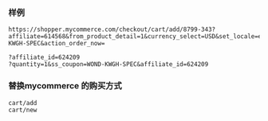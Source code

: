 ### 样例
```
https://shopper.mycommerce.com/checkout/cart/add/8799-343?affiliate=614568&from_product_detail=1&currency_select=USD&set_locale=en_US&ss_coupon=WOND-KWGH-SPEC&action_order_now=
```


```
?affiliate_id=624209
?quantity=1&ss_coupon=WOND-KWGH-SPEC&affiliate_id=624209
```


### 替换mycommerce 的购买方式
```
cart/add
cart/new
```